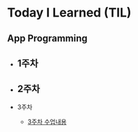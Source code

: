 # Today I Learned (TIL)

## App Programming

- 1주차
  -

- 2주차
  -   
- 3주차
  - [3주차 수업내용](../main/python/3주차%20수업내용.md)
